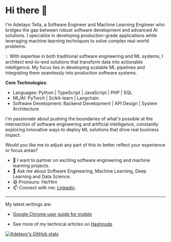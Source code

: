# Hi there 👋

I'm Adetayo Tella, a Software Engineer and Machine Learning Engineer who bridges the gap between robust software development and advanced AI solutions. I specialize in developing production-grade applications while leveraging machine learning techniques to solve complex real-world problems.

💡 With expertise in both traditional software engineering and ML systems, I architect end-to-end solutions that transform data into actionable intelligence. My focus lies in developing scalable ML pipelines and integrating them seamlessly into production software systems.

**Core Technologies**:
- Languages: Python | TypeScript | JavaScript | PHP | SQL
- ML/AI: PyTorch | Scikit-learn | Langchain 
- Software Development: Backend Development | API Design | System Architecture

I'm passionate about pushing the boundaries of what's possible at the intersection of software engineering and artificial intelligence, constantly exploring innovative ways to deploy ML solutions that drive real business impact.

Would you like me to adjust any part of this to better reflect your experience or focus areas?
  
- 👯 I want to partner on exciting software engineering and machine learning projects.
- 💬 Ask me about Software Engineering, Machine Learning, Deep Learning and Data Science.
- 😄 Pronouns: He/Him
- 📫 Connect with me: [Linkedin](https://www.linkedin.com/in/adetayotella).

--------------


My latest writings are:
 * [Google Chrome user guide for mobile](https://adetayotella.hashnode.dev/google-chrome-user-guide-for-mobile)
 
- See more of my technical articles on [Hashnode](https://adetayotella.hashnode.dev/)

[![Adetayo's GitHub stats](https://github-readme-stats.vercel.app/api?username=detayotella)](https://github.com/detayotella)
